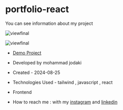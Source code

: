 # portfolio-react
You can see information about my project

![viewfinal](https://imgurl.ir/uploads/m726935_Screenshot_13.png)

![viewfinal](https://imgurl.ir/uploads/m726935_Screenshot_13.png)

- [Demo Project](https://portfolio-react-mocha-two.vercel.app/)

- Developed by mohammad jodaki

- Created - 2024-08-25

- Technologies Used - tailwind , javascript , react

- Frontend

- How to reach me : with my [instagram](https://www.instagram.com/mohammad_jodaki_web) and [linkedin](https://www.linkedin.com/in/mohammad-jodakian/)
